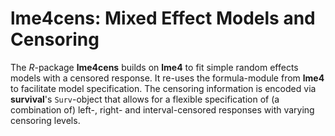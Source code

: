 # lme4cens: Mixed Effect Models and Censoring

The *R*-package **lme4cens** builds on **lme4** to fit simple random effects models with a censored response.
It re-uses the formula-module from **lme4** to facilitate model specification.
The censoring information is encoded via **survival**'s `Surv`-object that allows for a flexible specification of
(a combination of) left-, right- and interval-censored responses with varying censoring levels.



